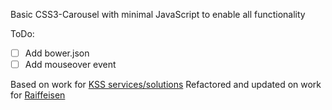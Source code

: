 Basic CSS3-Carousel with minimal JavaScript to enable all functionality

ToDo:
 - [ ] Add bower.json
 - [ ] Add mouseover event

Based on work for [KSS services/solutions](http://www.kss-online.com/)
Refactored and updated on work for [Raiffeisen](http://raiffeisen.ch/)